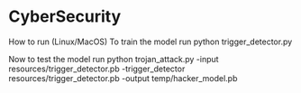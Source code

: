 # CyberSecurity

How to run (Linux/MacOS)
To train the model run
python trigger_detector.py

Now to test the model run
python trojan_attack.py -input resources/trigger_detector.pb -trigger_detector resources/trigger_detector.pb -output temp/hacker_model.pb

